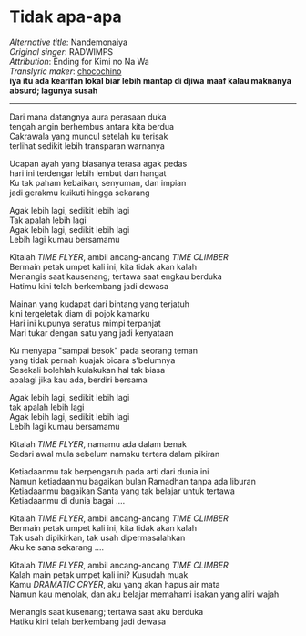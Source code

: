 # Tidak apa-apa
_Alternative title_: Nandemonaiya    
_Original singer_: RADWIMPS  
_Attribution_: Ending for Kimi no Na Wa  
_Translyric maker_: [chocochino](http://soundcloud.com/chocochino)  
**iya itu ada kearifan lokal biar lebih mantap di djiwa**
**maaf kalau maknanya absurd; lagunya susah**

---

Dari mana datangnya aura perasaan duka  
tengah angin berhembus antara kita berdua  
Cakrawala yang muncul setelah ku terisak  
terlihat sedikit lebih transparan warnanya  

Ucapan ayah yang biasanya terasa agak pedas  
hari ini terdengar lebih lembut dan hangat  
Ku tak paham kebaikan, senyuman, dan impian  
jadi gerakmu kuikuti hingga sekarang  

Agak lebih lagi, sedikit lebih lagi  
Tak apalah lebih lagi  
Agak lebih lagi, sedikit lebih lagi  
Lebih lagi kumau bersamamu  

Kitalah _TIME FLYER_, ambil ancang-ancang _TIME CLIMBER_  
Bermain petak umpet kali ini, kita tidak akan kalah  
Menangis saat kausenang; tertawa saat engkau berduka  
Hatimu kini telah berkembang jadi dewasa  

Mainan yang kudapat dari bintang yang terjatuh  
kini tergeletak diam di pojok kamarku  
Hari ini kupunya seratus mimpi terpanjat  
Mari tukar dengan satu yang jadi kenyataan  

Ku menyapa "sampai besok" pada seorang teman  
yang tidak pernah kuajak bicara s'belumnya  
Sesekali bolehlah kulakukan hal tak biasa  
apalagi jika kau ada, berdiri bersama  

Agak lebih lagi, sedikit lebih lagi  
tak apalah lebih lagi  
Agak lebih lagi, sedikit lebih lagi  
Lebih lagi kumau bersamamu  

Kitalah _TIME FLYER_, namamu ada dalam benak  
Sedari awal mula sebelum namaku tertera dalam pikiran  

Ketiadaanmu tak berpengaruh pada arti dari dunia ini  
Namun ketiadaanmu bagaikan bulan Ramadhan tanpa ada liburan  
Ketiadaanmu bagaikan Santa yang tak belajar untuk tertawa  
Ketiadaanmu di dunia bagai ....  

Kitalah _TIME FLYER_, ambil ancang-ancang _TIME CLIMBER_  
Bermain petak umpet kali ini, kita tidak akan kalah  
Tak usah dipikirkan, tak usah dipermasalahkan  
Aku ke sana sekarang ....  

Kitalah _TIME FLYER_, ambil ancang-ancang _TIME CLIMBER_  
Kalah main petak umpet kali ini? Kusudah muak  
Kamu _DRAMATIC CRYER_, aku yang akan hapus air mata  
Namun kau menolak, dan aku belajar memahami isakan yang aliri wajah  

Menangis saat kusenang; tertawa saat aku berduka  
Hatiku kini telah berkembang jadi dewasa  